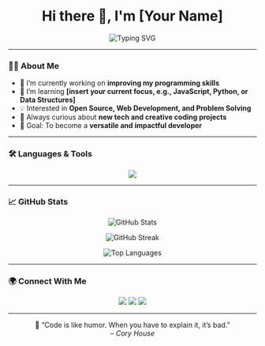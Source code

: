 <h1 align="center">Hi there 👋, I'm [Your Name]</h1>

<p align="center">
  <img src="https://readme-typing-svg.herokuapp.com?font=Fira+Code&duration=2500&pause=500&color=00C8FF&center=true&vCenter=true&width=435&lines=Aspiring+Developer+💻;Open-Source+Enthusiast+🌱;Always+Learning+New+Things+🚀" alt="Typing SVG" />
</p>

---

### 👨‍💻 About Me
- 🔭 I’m currently working on **improving my programming skills**
- 🌱 I’m learning **[insert your current focus, e.g., JavaScript, Python, or Data Structures]**
- 💡 Interested in **Open Source, Web Development, and Problem Solving**
- 🧠 Always curious about **new tech and creative coding projects**
- 🎯 Goal: To become a **versatile and impactful developer**

---

### 🛠️ Languages & Tools
<p align="center">
  <img src="https://skillicons.dev/icons?i=python,java,cpp,html,css,js,react,nodejs,git,github,vscode,linux" />
</p>

---

### 📈 GitHub Stats
<p align="center">
  <img src="https://github-readme-stats.vercel.app/api?username=YOUR_GITHUB_USERNAME&show_icons=true&theme=tokyonight" alt="GitHub Stats" />
</p>

<p align="center">
  <img src="https://github-readme-streak-stats.herokuapp.com/?user=YOUR_GITHUB_USERNAME&theme=tokyonight" alt="GitHub Streak" />
</p>

<p align="center">
  <img src="https://github-readme-stats.vercel.app/api/top-langs/?username=YOUR_GITHUB_USERNAME&layout=compact&theme=tokyonight" alt="Top Languages" />
</p>

---

### 🌍 Connect With Me
<p align="center">
  <a href="https://www.linkedin.com/in/YOUR_LINKEDIN_USERNAME/" target="_blank"><img src="https://skillicons.dev/icons?i=linkedin" /></a>
  <a href="mailto:YOUR_EMAIL@example.com"><img src="https://skillicons.dev/icons?i=gmail" /></a>
  <a href="https://twitter.com/YOUR_TWITTER_USERNAME" target="_blank"><img src="https://skillicons.dev/icons?i=twitter" /></a>
</p>

---

<p align="center">
  💬 “Code is like humor. When you have to explain it, it’s bad.”  
  <br><i>– Cory House</i>
</p>
